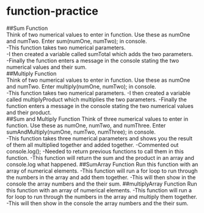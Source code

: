 # function-practice
##Sum Function  
Think of two numerical values to enter in function. Use these as numOne and numTwo.
Enter sum(numOne, numTwo); in console.  
  -This function takes two numerical parameters.  
  -I then created a variable called sumTotal which adds the two parameters.  
  -Finally the function enters a message in the console stating the two numerical values and their sum.  
##Multiply Function  
Think of two numerical values to enter in function. Use these as numOne and numTwo.
Enter multiply(numOne, numTwo); in console.  
  -This function takes two numerical parameters.
  -I then created a variable called multiplyProduct which multiplies the two parameters.
  -Finally the function enters a message in the console stating the two numerical values and their product.  
##Sum and Multiply Function
Think of three numerical values to enter in function. Use these as numOne, numTwo, and numThree.
Enter sumAndMultiply(numOne, numTwo, numThree); in console.  
  -This function takes three numerical parameters and shows you the result of them all multiplied together and added together.
  -Commented out console.log();
  -Needed to return previous functions to call them in this function.
  -This function will return the sum and the product in an array and console.log what happened.
##SumArray Function
Run this function with an array of numerical elements.
  -This function will run a for loop to run through the numbers in the array and add them together.
  -This will then show in the console the array numbers and the their sum.
##multiplyArray Function
Run this function with an array of numerical elements.
  -This function will run a for loop to run through the numbers in the array and multiply them together.
  -This will then show in the console the array numbers and the their sum.
